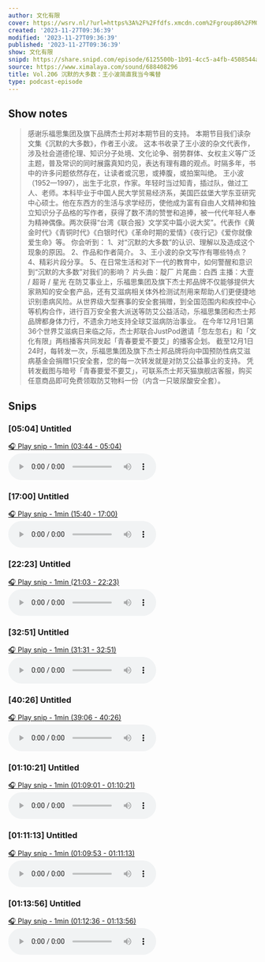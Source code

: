 ```yaml
---
author: 文化有限
cover: https://wsrv.nl/?url=https%3A%2F%2Ffdfs.xmcdn.com%2Fgroup86%2FM09%2F93%2F15%2FwKg5Jl7oVC7jwzOyAAKPBjf4fAA078.jpg&w=200&h=200
created: '2023-11-27T09:36:39'
modified: '2023-11-27T09:36:39'
published: '2023-11-27T09:36:39'
show: 文化有限
snipd: https://share.snipd.com/episode/6125500b-1b91-4cc5-a4fb-4508544ad730
source: https://www.ximalaya.com/sound/688408296
title: Vol.206 沉默的大多数：王小波简直我当今嘴替
type: podcast-episode
---
```



## Show notes
> 感谢乐福思集团及旗下品牌杰士邦对本期节目的支持。
> 本期节目我们读杂文集《沉默的大多数》，作者王小波。
> 这本书收录了王小波的杂文代表作，涉及社会道德伦理、知识分子处境、文化论争、弱势群体、女权主义等广泛主题，普及常识的同时展露真知灼见，表达有理有趣的观点。时隔多年，书中的许多问题依然存在，让读者或沉思，或捧腹，或拍案叫绝。
> 王小波（1952—1997），出生于北京，作家。年轻时当过知青，插过队，做过工人、老师。本科毕业于中国人民大学贸易经济系，美国匹兹堡大学东亚研究中心硕士。他在东西方的生活与求学经历，使他成为富有自由人文精神和独立知识分子品格的写作者，获得了数不清的赞誉和追捧，被一代代年轻人奉为精神偶像。两次获得“台湾《联合报》文学奖中篇小说大奖”。代表作《黄金时代》《青铜时代》《白银时代》《革命时期的爱情》《夜行记》《爱你就像爱生命》等。
> 你会听到：
> 1、对“沉默的大多数”的认识、理解以及造成这个现象的原因。
> 2、作品和作者简介。
> 3、王小波的杂文写作有哪些特点？
> 4、精彩片段分享。
> 5、在⽇常⽣活和对下⼀代的教育中，如何警醒和意识到“沉默的⼤多数”对我们的影响？
> 片头曲：靛厂
> 片尾曲：白西
> 主播：大壹 / 超哥 / 星光
> 在防艾事业上，乐福思集团及旗下杰士邦品牌不仅能够提供大家熟知的安全套产品，还有艾滋病相关体外检测试剂用来帮助人们更便捷地识别患病风险。从世界级大型赛事的安全套捐赠，到全国范围内和疾控中心等机构合作，进行百万安全套大派送等防艾公益活动，乐福思集团和杰士邦品牌都身体力行，不遗余力地支持全球艾滋病防治事业。
> 在今年12月1日第36个世界艾滋病日来临之际，杰士邦联合JustPod邀请「忽左忽右」和「文化有限」两档播客共同发起「青春要爱不要艾」的播客企划。
> 截至12月1日24时，每转发一次，乐福思集团及旗下杰士邦品牌将向中国预防性病艾滋病基金会捐赠1只安全套，您的每一次转发就是对防艾公益事业的支持。
> 凭转发截图与暗号「青春要爱不要艾」，可联系杰士邦天猫旗舰店客服，购买任意商品即可免费领取防艾物料一份（内含一只玻尿酸安全套）。

## Snips
### [05:04] Untitled
[🎧 Play snip - 1min️ (03:44 - 05:04)](https://share.snipd.com/snip/12872b07-b038-47e8-8fd0-d0a13942c22d)
<audio controls> <source src="https://jt.ximalaya.com//GKwRIasJOjxwApMASwKDUc3D-aacv2-48K.m4a?channel=rss&album_id=29887212&track_id=688408296&uid=68693381&jt=https://aod.cos.tx.xmcdn.com/storages/8048-audiofreehighqps/55/89/GKwRIasJOjxwApMASwKDUc3D-aacv2-48K.m4a#t=03:44,05:04"> </audio>
### [17:00] Untitled
[🎧 Play snip - 1min️ (15:40 - 17:00)](https://share.snipd.com/snip/c4d6f3c4-b72b-447a-abfb-a39b808fc8c6)
<audio controls> <source src="https://jt.ximalaya.com//GKwRIasJOjxwApMASwKDUc3D-aacv2-48K.m4a?channel=rss&album_id=29887212&track_id=688408296&uid=68693381&jt=https://aod.cos.tx.xmcdn.com/storages/8048-audiofreehighqps/55/89/GKwRIasJOjxwApMASwKDUc3D-aacv2-48K.m4a#t=15:40,17:00"> </audio>
### [22:23] Untitled
[🎧 Play snip - 1min️ (21:03 - 22:23)](https://share.snipd.com/snip/cba84486-bf89-403a-850d-f8ecc966ec87)
<audio controls> <source src="https://jt.ximalaya.com//GKwRIasJOjxwApMASwKDUc3D-aacv2-48K.m4a?channel=rss&album_id=29887212&track_id=688408296&uid=68693381&jt=https://aod.cos.tx.xmcdn.com/storages/8048-audiofreehighqps/55/89/GKwRIasJOjxwApMASwKDUc3D-aacv2-48K.m4a#t=21:03,22:23"> </audio>
### [32:51] Untitled
[🎧 Play snip - 1min️ (31:31 - 32:51)](https://share.snipd.com/snip/f3519bc1-52e6-450a-a510-73bf2a2e3c4d)
<audio controls> <source src="https://jt.ximalaya.com//GKwRIasJOjxwApMASwKDUc3D-aacv2-48K.m4a?channel=rss&album_id=29887212&track_id=688408296&uid=68693381&jt=https://aod.cos.tx.xmcdn.com/storages/8048-audiofreehighqps/55/89/GKwRIasJOjxwApMASwKDUc3D-aacv2-48K.m4a#t=31:31,32:51"> </audio>
### [40:26] Untitled
[🎧 Play snip - 1min️ (39:06 - 40:26)](https://share.snipd.com/snip/2f9f9f54-accc-4d65-b914-ff0dea12dc39)
<audio controls> <source src="https://jt.ximalaya.com//GKwRIasJOjxwApMASwKDUc3D-aacv2-48K.m4a?channel=rss&album_id=29887212&track_id=688408296&uid=68693381&jt=https://aod.cos.tx.xmcdn.com/storages/8048-audiofreehighqps/55/89/GKwRIasJOjxwApMASwKDUc3D-aacv2-48K.m4a#t=39:06,40:26"> </audio>
### [01:10:21] Untitled
[🎧 Play snip - 1min️ (01:09:01 - 01:10:21)](https://share.snipd.com/snip/315eb9ce-135b-4cfc-99c4-481770121617)
<audio controls> <source src="https://jt.ximalaya.com//GKwRIasJOjxwApMASwKDUc3D-aacv2-48K.m4a?channel=rss&album_id=29887212&track_id=688408296&uid=68693381&jt=https://aod.cos.tx.xmcdn.com/storages/8048-audiofreehighqps/55/89/GKwRIasJOjxwApMASwKDUc3D-aacv2-48K.m4a#t=01:09:01,01:10:21"> </audio>
### [01:11:13] Untitled
[🎧 Play snip - 1min️ (01:09:53 - 01:11:13)](https://share.snipd.com/snip/238ded30-6896-4a45-8607-fd523ef3b8c0)
<audio controls> <source src="https://jt.ximalaya.com//GKwRIasJOjxwApMASwKDUc3D-aacv2-48K.m4a?channel=rss&album_id=29887212&track_id=688408296&uid=68693381&jt=https://aod.cos.tx.xmcdn.com/storages/8048-audiofreehighqps/55/89/GKwRIasJOjxwApMASwKDUc3D-aacv2-48K.m4a#t=01:09:53,01:11:13"> </audio>
### [01:13:56] Untitled
[🎧 Play snip - 1min️ (01:12:36 - 01:13:56)](https://share.snipd.com/snip/817eb116-7f13-4e6f-9a4f-556d136356e0)
<audio controls> <source src="https://jt.ximalaya.com//GKwRIasJOjxwApMASwKDUc3D-aacv2-48K.m4a?channel=rss&album_id=29887212&track_id=688408296&uid=68693381&jt=https://aod.cos.tx.xmcdn.com/storages/8048-audiofreehighqps/55/89/GKwRIasJOjxwApMASwKDUc3D-aacv2-48K.m4a#t=01:12:36,01:13:56"> </audio>
